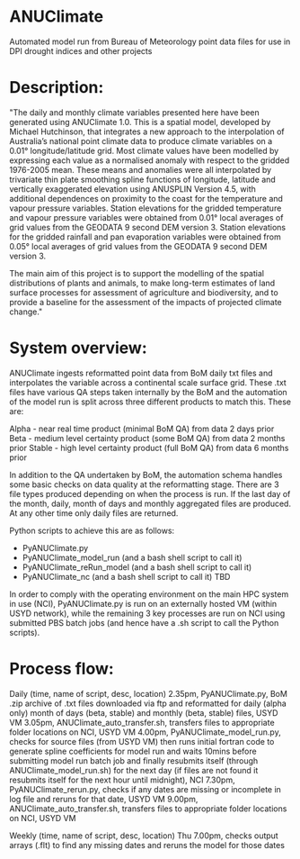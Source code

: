 # ANUClimate
Automated model run from Bureau of Meteorology point data files for use in DPI drought indices and other projects

Description:
================
"The daily and monthly climate variables presented here have been generated using ANUClimate 1.0. This is a spatial model, developed by Michael Hutchinson, that integrates a new approach to the interpolation of Australia’s national point climate data to produce climate variables on a 0.01° longitude/latitude grid. Most climate values have been modelled by expressing each value as a normalised anomaly with respect to the gridded 1976-2005 mean. These means and anomalies were all interpolated by trivariate thin plate smoothing spline functions of longitude, latitude and vertically exaggerated elevation using ANUSPLIN Version 4.5, with additional dependences on proximity to the coast for the temperature and vapour pressure variables. Station elevations for the gridded temperature and vapour pressure variables were obtained from 0.01° local averages of grid values from the GEODATA 9 second DEM version 3. Station elevations for the gridded rainfall and pan evaporation variables were obtained from 0.05° local averages of grid values from the GEODATA 9 second DEM version 3. 

The main aim of this project is to support the modelling of the spatial distributions of plants and animals, to make long-term estimates of land surface processes for assessment of agriculture and biodiversity, and to provide a baseline for the assessment of the impacts of projected climate change."

System overview:
================
ANUClimate ingests reformatted point data from BoM daily txt files and interpolates the variable across a continental scale surface grid.  These .txt files have various QA steps taken internally by the BoM and the automation of the model run is split across three different products to match this.  These are:

Alpha - near real time product (minimal BoM QA) from data 2 days prior
Beta - medium level certainty product (some BoM QA) from data 2 months prior
Stable - high level certainty product (full BoM QA) from data 6 months prior

In addition to the QA undertaken by BoM, the automation schema handles some basic checks on data quality at the reformatting stage.  There are 3 file types produced depending on when the process is run.  If the last day of the month, daily, month of days and monthly aggregated files are produced.  At any other time only daily files are returned.

Python scripts to achieve this are as follows:
- PyANUClimate.py
- PyANUClimate_model_run (and a bash shell script to call it)
- PyANUClimate_reRun_model (and a bash shell script to call it)
- PyANUClimate_nc (and a bash shell script to call it) TBD

In order to comply with the operating environment on the main HPC system in use (NCI), PyANUClimate.py is run on an externally hosted VM (within USYD network), while the remaining 3 key processes are run on NCI using submitted PBS batch jobs (and hence have a .sh script to call the Python scripts).

Process flow:
================

Daily (time, name of script, desc, location)
2.35pm, PyANUClimate.py, BoM .zip archive of .txt files downloaded via ftp and reformatted for daily (alpha only) month of days (beta, stable) and monthly (beta, stable) files, USYD VM
3.05pm, ANUClimate_auto_transfer.sh, transfers files to appropriate folder locations on NCI, USYD VM
4.00pm, PyANUClimate_model_run.py, checks for source files (from USYD VM) then runs initial fortran code to generate spline coefficients for model run and waits 10mins before submitting model run batch job and finally resubmits itself (through ANUClimate_model_run.sh) for the next day (if files are not found it resubmits itself for the next hour until midnight), NCI 
7.30pm, PyANUClimate_rerun.py, checks if any dates are missing or incomplete in log file and reruns for that date, USYD VM
9.00pm, ANUClimate_auto_transfer.sh, transfers files to appropriate folder locations on NCI, USYD VM

Weekly (time, name of script, desc, location)
Thu 7.00pm, checks output arrays (.flt) to find any missing dates and reruns the model for those dates


